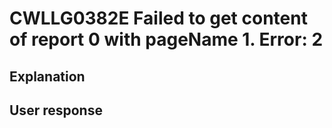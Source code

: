 # CWLLG0382E Failed to get content of report 0  with pageName 1.  Error: 2

## Explanation

## User response